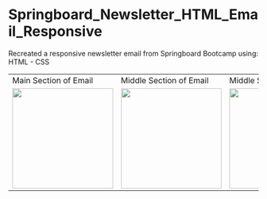 # Springboard_Newsletter_HTML_Email_Responsive
  Recreated a responsive newsletter email from Springboard Bootcamp using:
  HTML - CSS


<table>
  <tr>
    <td>Main Section of Email</td>
     <td>Middle Section of Email</td>
     <td>Middle Section of Email</td>
     <td>Bottom Section of Email</td>
  </tr>
  <tr>
    <td><img src="image/springboard-top.png" width=202.5 ></td>
    <td><img src="image/springboard-top-middle.png" width=202.5 ></td>
    <td><img src="image/springboard-middle.png" width=202.5 ></td>
    <td><img src="image/springboard-bottom.png" width=202.5 ></td>
  </tr>
 </table>